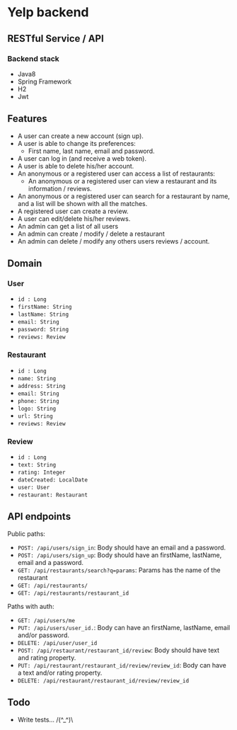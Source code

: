 # Yelp backend

## RESTful Service / API

### Backend stack
* Java8
* Spring Framework
* H2
* Jwt

## Features
* A user can create a new account (sign up).
* A user is able to change its preferences:
  * First name, last name, email and password.
* A user can log in (and receive a web token).
* A user is able to delete his/her account.
* An anonymous or a registered user can access a list of restaurants:
  * An anonymous or a registered user can view a restaurant and its information / reviews.
* An anonymous or a registered user can search for a restaurant by name, and a list will be shown with all the matches.
* A registered user can create a review.
* A user can edit/delete his/her reviews.
* An admin can get a list of all users
* An admin can create / modify / delete a restaurant
* An admin can delete / modify any others users reviews / account.

## Domain
### User
* `id : Long`
* `firstName: String`
* `lastName: String`
* `email: String`
* `password: String`
* `reviews: Review`

### Restaurant
* `id : Long`
* `name: String`
* `address: String`
* `email: String`
* `phone: String`
* `logo: String`
* `url: String`
* `reviews: Review`

### Review
* `id : Long`
* `text: String`
* `rating: Integer`
* `dateCreated: LocalDate `
* `user: User`
* `restaurant: Restaurant`

## API endpoints

Public paths:
* `POST: /api/users/sign_in`: Body should have an email and a password.
* `POST: /api/users/sign_up`: Body should have an firstName, lastName, email and a password.
* `GET: /api/restaurants/search?q=params`: Params has the name of the restaurant
* `GET: /api/restaurants/`
* `GET: /api/restaurants/restaurant_id`

Paths with auth:
* `GET: /api/users/me`
* `PUT: /api/users/user_id.`: Body can have an firstName, lastName, email and/or password.
* `DELETE: /api/user/user_id`
* `POST: /api/restaurant/restaurant_id/review`: Body should have text and rating property.
* `PUT: /api/restaurant/restaurant_id/review/review_id`: Body can have a text and/or rating property.
* `DELETE: /api/restaurant/restaurant_id/review/review_id`


## Todo

* Write tests... /(^_^)\
